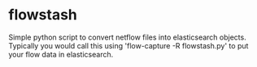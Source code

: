 flowstash
=========

Simple python script to convert netflow files into elasticsearch objects.
Typically you would call this using 'flow-capture -R flowstash.py' to
put your flow data in elasticsearch.
